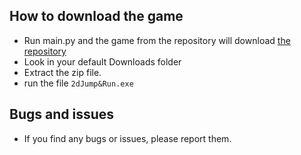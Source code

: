 
## How to download the game
- Run main.py and the game from the repository will download [the repository](https://github.com/Fritzist/cracky2Dplatformer)
- Look in your default Downloads folder
- Extract the zip file.
- run the file `2dJump&Run.exe`

## Bugs and issues
- If you find any bugs or issues, please report them.